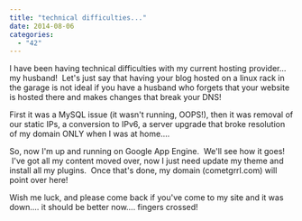 ```yaml
---
title: "technical difficulties..."
date: 2014-08-06
categories: 
  - "42"
---
```


I have been having technical difficulties with my current hosting provider... my husband!  Let's just say that having your blog hosted on a linux rack in the garage is not ideal if you have a husband who forgets that your website is hosted there and makes changes that break your DNS!

First it was a MySQL issue (it wasn't running, OOPS!), then it was removal of our static IPs, a conversion to IPv6, a server upgrade that broke resolution of my domain ONLY when I was at home....

So, now I'm up and running on Google App Engine.  We'll see how it goes!  I've got all my content moved over, now I just need update my theme and install all my plugins.  Once that's done, my domain (cometgrrl.com) will point over here!

Wish me luck, and please come back if you've come to my site and it was down.... it should be better now.... fingers crossed!
